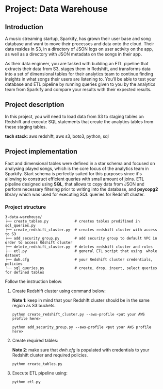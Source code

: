 # Project: Data Warehouse

## Introduction

A music streaming startup, Sparkify, has grown their user base and song database
and want to move their processes and data onto the cloud. Their data resides in
S3, in a directory of JSON logs on user activity on the app, as well as a directory
with JSON metadata on the songs in their app.

As their data engineer, you are tasked with building an ETL
pipeline that extracts their data from S3, stages them in Redshift, and transforms data
into a set of dimensional tables for their analytics team to continue finding insights in what songs
their users are listening to. You'll be able to test your database and ETL pipeline by running queries
given to you by the analytics team from Sparkify and compare your results with their expected results.

## Project description

In this project, you will need to load data from S3 to staging
tables on Redshift and execute SQL statements that create the analytics tables from these staging tables.

**tech stack**: aws redshift, aws s3, boto3, python, sql

## Project implementation

Fact and dimensional tables were defined in a star schema and focused on analysing played songs, which is the core focus of the analytics team in Sparkify. Start schema is perfectly suited for this purposes since it's allowing to construct efficient queries with small amount of joins. ETL pipeline designed using **SQL**, that allows to copy data from JSON and perform necessary filtering prior to writing into the database, and **psycopg2** library which was used for executing SQL queries for Redshift cluster.

### Project structure

    3-data-warehouse/
    ├── create_tables.py            # creates tables predifined in sql_queries.py
    ├── create_redshift_cluster.py  # creates redshift cluster with access to S3
    ├── add_security_group.py       # add security group to default VPC in order to access Rdshift cluster
    ├── delete_redshift_cluster.py  # deletes redshift cluster and roles
    ├── etl.py                      # general ETL script that using  whole dataset
    ├── dwh.cfg                     # your Redshift cluster credentials, policies
    └── sql_queries.py              # create, drop, insert, select queries for defined tables

Follow the instruction below:

1. Create Redshift cluster using command below:

    **Note 1**: keep in mind that your Redshift cluster should be in the same region as S3 buckets.

    ```
    python create_redshift_cluster.py --aws-profile <put your AWS profile here>
    ```

    ```
    python add_security_group.py --aws-profile <put your AWS profile here>
    ```

3. Create required tables:

    **Note 2**: make sure that *dwh.cfg* is populated with credentials to your Redshift cluster and required policies.

    ```
    python create_tables.py
    ```

4. Execute ETL pipeline using:
    ```
    python etl.py
    ```
